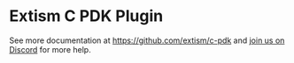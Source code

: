 # Extism C PDK Plugin


See more documentation at https://github.com/extism/c-pdk and
[join us on Discord](https://extism.org/discord) for more help.
